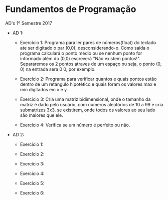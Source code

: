 # Fundamentos de Programação

AD's 1º Semestre 2017

* AD 1:
	- Exercício 1: Programa para ler pares de números(float) do teclado ate ser digitado o par (0,0), desconsiderando-o. Como saida o programa calculará o ponto médio ou se nenhum ponto for informado além do (0,0) escreverá "Não existem pontos!". Separaremos os 2 pontos atraves de um espaço ou seja, o ponto (0, 0) na entrada sera 0 0, por exemplo.

	- Exercício 2: Programa para verificar quantos e quais pontos estão dentro de um retangulo hipotético e quais foram os valores max e min digitados em x e y.

	- Exercício 3: Cria uma matriz bidimensional, onde  o tamanho da matriz é dado pelo usuário, com números aleatórios de 10 a 99 e cria submatrizes 3x3, se existirem, onde todos os valores ao seu lado são maiores que ele.

	- Exercício 4: Verifica se um número é perfeito ou não.

* AD 2:
	- Exercício 1:

	- Exercício 2:

	- Exercício 3:

	- Exercício 4:

	- Exercício 5:

	- Exercício 6:
